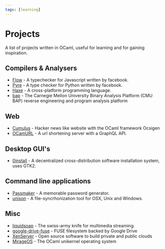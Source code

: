 ```yaml
---
tags: [learning]
---
```


# Projects

A list of projects written in OCaml, useful for learning and for gaining inspiration. 

## Compilers & Analysers

* [Flow](https://github.com/facebook/flow) - A typechecker for Javascript written by facebook.
* [Pyre](https://github.com/facebook/pyre-check) - A type checker for Python written by facebook.
* [Haxe](https://github.com/HaxeFoundation/haxe) - A cross-platform programming language.
* [bap](https://github.com/BinaryAnalysisPlatform/bap) - The Carnegie Mellon University Binary Analysis Platform (CMU BAP) 
reverse engineering and program analysis platform 

## Web 

* [Cumulus](https://github.com/Cumulus/Cumulus) - Hacker news like website with the OCaml framework Ocsigen
* [OCamURL](https://github.com/RightThisMinute/OCamURL-server) - A url shortening server with a GraphQL API.

## Desktop GUI's

* [0install](https://github.com/0install/0install) - A decentralized cross-distribution software installation system,
uses GTK2.

## Command line applications

* [Passmaker](https://github.com/darioteixeira/passmaker) - A memorable password generator.
* [unison](https://github.com/bcpierce00/unison) - A file-syncrhonization tool for OSX, Unix and Windows.

## Misc

* [liquidsoap](https://github.com/savonet/liquidsoap) - The swiss-army knife for multimedia streaming.
* [google-drive-fuse](https://github.com/astrada/google-drive-ocamlfuse) - FUSE filesystem backed by Google Drive
* [XenServer](https://github.com/xapi-project/) - Open source software to build private and public clouds
* [MirageOS](https://github.com/mirage/) - The OCaml unikernel operating system
